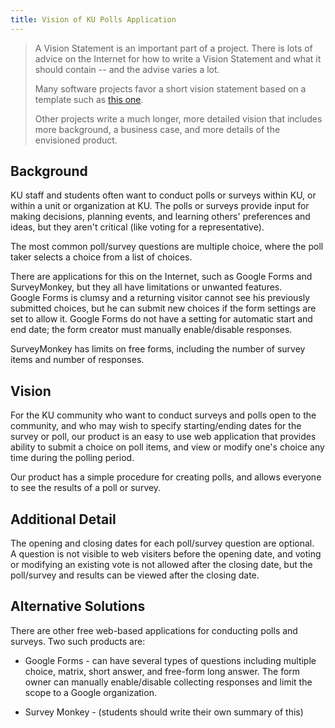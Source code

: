 ```yaml
---
title: Vision of KU Polls Application
---
```


> A Vision Statement is an important part of a project.
> There is lots of advice on the Internet for how to write a Vision
> Statement and what it should contain -- and the advise varies a lot.
>
> Many software projects favor a short vision statement based
> on a template such as [this one](https://www.atlascode.com/blog/creating-a-software-product-vision-statement/).   
>
> Other projects write a much longer, more detailed vision that
> includes more background, a business case, and more details of
> the envisioned product.    

## Background

KU staff and students often want to conduct polls or surveys
within KU, or within a unit or organization at KU.
The polls or surveys provide input for making decisions,
planning events, and learning others' preferences and ideas,
but they aren't critical (like voting for a representative).

The most common poll/survey questions are multiple choice, 
where the poll taker selects a choice from a list of choices.

There are applications for this on the Internet,
such as Google Forms and SurveyMonkey, but they all
have limitations or unwanted features.  
Google Forms is clumsy and a returning visitor cannot
see his previously submitted choices, but he can submit
new choices if the form settings are set to allow it.
Google Forms do not have a setting for automatic start 
and end date; the form creator must manually enable/disable responses.

SurveyMonkey has limits on free forms, including the
number of survey items and number of responses.

## Vision

For the KU community
who want to conduct surveys and polls open to the community,
and who may wish to specify starting/ending dates for the survey or poll,
our product is an easy to use web application that 
provides ability to submit a choice on poll items,
and view or modify one's choice any time during the polling period.

Our product has a simple procedure for creating polls,
and allows everyone to see the results of a poll or survey.

## Additional Detail

The opening and closing dates for each poll/survey question are optional.  
A question is not visible to web visiters before the opening date,
and voting or modifying an existing vote is not allowed after
the closing date, but the poll/survey and results can be 
viewed after the closing date.

## Alternative Solutions

There are other free web-based applications for conducting polls and surveys.
Two such products are:

* Google Forms - can have several types of questions including multiple choice, matrix, short answer, and free-form long answer. The form owner can manually enable/disable collecting responses and limit the scope to a Google organization.

* Survey Monkey - (students should write their own summary of this)

